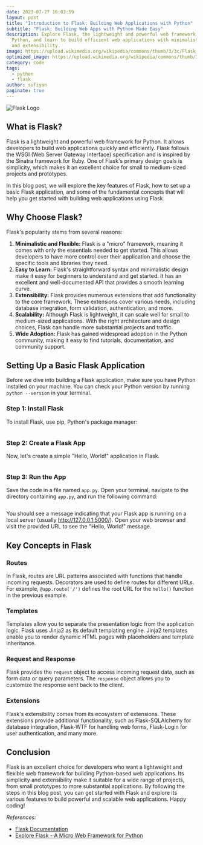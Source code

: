 ```yaml
---
date: 2023-07-27 16:03:59
layout: post
title: "Introduction to Flask: Building Web Applications with Python"
subtitle: "Flask: Building Web Apps with Python Made Easy"
description: Explore Flask, the lightweight and powerful web framework for
  Python, and learn to build efficient web applications with minimalistic design
  and extensibility.
image: https://upload.wikimedia.org/wikipedia/commons/thumb/3/3c/Flask_logo.svg/1280px-Flask_logo.svg.png
optimized_image: https://upload.wikimedia.org/wikipedia/commons/thumb/3/3c/Flask_logo.svg/1280px-Flask_logo.svg.png
category: code
tags:
  - python
  - flask
author: sufiyan
paginate: true
---
```





![Flask Logo](https://upload.wikimedia.org/wikipedia/commons/thumb/3/3c/Flask_logo.svg/1280px-Flask_logo.svg.png)

## What is Flask?

Flask is a lightweight and powerful web framework for Python. It allows developers to build web applications quickly and efficiently. Flask follows the WSGI (Web Server Gateway Interface) specification and is inspired by the Sinatra framework for Ruby. One of Flask's primary design goals is simplicity, which makes it an excellent choice for small to medium-sized projects and prototypes.

In this blog post, we will explore the key features of Flask, how to set up a basic Flask application, and some of the fundamental concepts that will help you get started with building web applications using Flask.

## Why Choose Flask?

Flask's popularity stems from several reasons:

1. **Minimalistic and Flexible:** Flask is a "micro" framework, meaning it comes with only the essentials needed to get started. This allows developers to have more control over their application and choose the specific tools and libraries they need.
2. **Easy to Learn:** Flask's straightforward syntax and minimalistic design make it easy for beginners to understand and get started. It has an excellent and well-documented API that provides a smooth learning curve.
3. **Extensibility:** Flask provides numerous extensions that add functionality to the core framework. These extensions cover various needs, including database integration, form validation, authentication, and more.
4. **Scalability:** Although Flask is lightweight, it can scale well for small to medium-sized applications. With the right architecture and design choices, Flask can handle more substantial projects and traffic.
5. **Wide Adoption:** Flask has gained widespread adoption in the Python community, making it easy to find tutorials, documentation, and community support.

## Setting Up a Basic Flask Application

Before we dive into building a Flask application, make sure you have Python installed on your machine. You can check your Python version by running `python --version` in your terminal.

### Step 1: Install Flask

To install Flask, use pip, Python's package manager:

```

```

### Step 2: Create a Flask App

Now, let's create a simple "Hello, World!" application in Flask.

```python

```

### Step 3: Run the App

Save the code in a file named `app.py`. Open your terminal, navigate to the directory containing `app.py`, and run the following command:

```

```

You should see a message indicating that your Flask app is running on a local server (usually http://127.0.0.1:5000/). Open your web browser and visit the provided URL to see the "Hello, World!" message.

## Key Concepts in Flask

### Routes

In Flask, routes are URL patterns associated with functions that handle incoming requests. Decorators are used to define routes for different URLs. For example, `@app.route('/')` defines the root URL for the `hello()` function in the previous example.

### Templates

Templates allow you to separate the presentation logic from the application logic. Flask uses Jinja2 as its default templating engine. Jinja2 templates enable you to render dynamic HTML pages with placeholders and template inheritance.

### Request and Response

Flask provides the `request` object to access incoming request data, such as form data or query parameters. The `response` object allows you to customize the response sent back to the client.

### Extensions

Flask's extensibility comes from its ecosystem of extensions. These extensions provide additional functionality, such as Flask-SQLAlchemy for database integration, Flask-WTF for handling web forms, Flask-Login for user authentication, and many more.

## Conclusion

Flask is an excellent choice for developers who want a lightweight and flexible web framework for building Python-based web applications. Its simplicity and extensibility make it suitable for a wide range of projects, from small prototypes to more substantial applications. By following the steps in this blog post, you can get started with Flask and explore its various features to build powerful and scalable web applications. Happy coding!

*References:*

* [Flask Documentation](https://flask.palletsprojects.com/)
* [Explore Flask - A Micro Web Framework for Python](https://exploreflask.com/)
